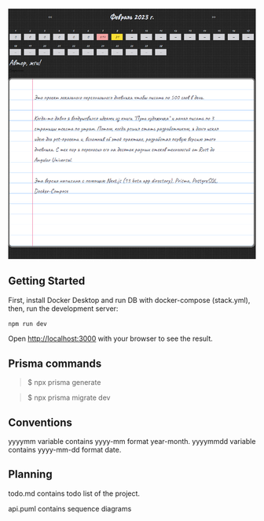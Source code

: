 ![img.png](img.png)


## Getting Started

First, install Docker Desktop and run DB with docker-compose (stack.yml), then, run the development server:

```bash
npm run dev
```

Open [http://localhost:3000](http://localhost:3000) with your browser to see the result.

## Prisma commands

> $ npx prisma generate

> $ npx prisma migrate dev
 
## Conventions

yyyymm variable contains yyyy-mm format year-month.
yyyymmdd variable contains yyyy-mm-dd format date.

## Planning

todo.md contains todo list of the project.

api.puml contains sequence diagrams